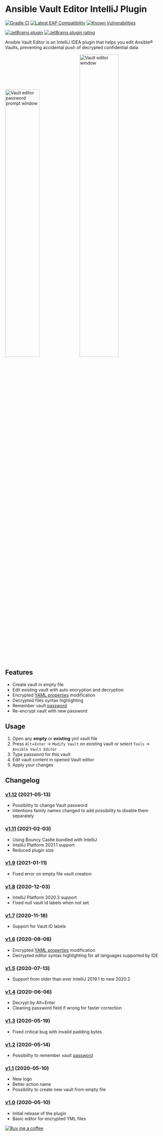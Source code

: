 # Ansible Vault Editor IntelliJ Plugin
[![Gradle CI](https://github.com/sadv1r/ansible-vault-editor-idea-plugin/workflows/Gradle%20CI/badge.svg?branch=master)](https://github.com/sadv1r/ansible-vault-editor-idea-plugin/actions?query=workflow%3A%22Gradle+CI%22)
[![Latest EAP Compatibility](https://github.com/sadv1r/ansible-vault-editor-idea-plugin/workflows/Latest%20EAP%20Compatibility/badge.svg?branch=master)](https://github.com/sadv1r/ansible-vault-editor-idea-plugin/actions?query=workflow%3A%22Latest+EAP+Compatibility%22)
[![Known Vulnerabilities](https://snyk.io/test/github/sadv1r/ansible-vault-editor-idea-plugin/badge.svg?targetFile=build.gradle)](https://snyk.io/test/github/sadv1r/ansible-vault-editor-idea-plugin?targetFile=build.gradle)

[![JetBrains plugin](https://img.shields.io/jetbrains/plugin/v/14278-ansible-vault-editor?label=version)](https://plugins.jetbrains.com/plugin/14278-ansible-vault-editor)
[![JetBrains plugin rating](https://img.shields.io/jetbrains/plugin/r/rating/14278-ansible-vault-editor)](https://plugins.jetbrains.com/plugin/14278-ansible-vault-editor/reviews)


Ansible Vault Editor is an IntelliJ IDEA plugin that helps you edit Ansible® Vaults, preventing accidental push of decrypted confidential data

<img src="https://img.sadv1r.ru/ansible-editor-idea-plugin-password-pompt.png" alt="Vault editor password prompt window" width="47%"/> <img src="https://img.sadv1r.ru/ansible-editor-idea-plugin-editor.png" alt="Vault editor window" width="50%"/>


Features
--------

* Create vault in empty file
* Edit existing vault with auto encryption and decryption
* Encrypted [YAML properties](https://docs.ansible.com/ansible/latest/user_guide/vault.html#encrypt-string-for-use-in-yaml) modification
* Decrypted files syntax highlighting
* Remember vault [password](https://www.jetbrains.com/help/idea/reference-ide-settings-password-safe.html)
* Re-encrypt vault with new password


Usage
-----

1. Open any **empty** or **existing** yml vault file
2. Press `Alt`+`Enter` -> `Modify Vault` on existing vault or select `Tools` -> `Ansible Vault Editor`
3. Type password for this vault
4. Edit vault content in opened Vault editor
5. Apply your changes


Changelog
---------

### [v1.12](https://github.com/sadv1r/ansible-vault-editor-idea-plugin/tree/v1.12) (2021-05-13)

* Possibility to change Vault password
* Intentions family names changed to add possibility to disable them separately

### [v1.11](https://github.com/sadv1r/ansible-vault-editor-idea-plugin/tree/v1.11) (2021-02-03)

* Using Bouncy Castle bundled with IntelliJ
* IntelliJ Platform 2021.1 support
* Reduced plugin size

### [v1.9](https://github.com/sadv1r/ansible-vault-editor-idea-plugin/tree/v1.9) (2021-01-11)

* Fixed error on empty file vault creation

### [v1.8](https://github.com/sadv1r/ansible-vault-editor-idea-plugin/tree/v1.8) (2020-12-03)

* IntelliJ Platform 2020.3 support
* Fixed null vault id labels when not set

### [v1.7](https://github.com/sadv1r/ansible-vault-editor-idea-plugin/tree/v1.7) (2020-11-18)

* Support for Vault ID labels

### [v1.6](https://github.com/sadv1r/ansible-vault-editor-idea-plugin/tree/v1.6) (2020-08-08)

* Encrypted [YAML properties](https://docs.ansible.com/ansible/latest/user_guide/vault.html#encrypt-string-for-use-in-yaml) modification
* Decrypted editor syntax highlighting for all languages supported by IDE

### [v1.5](https://github.com/sadv1r/ansible-vault-editor-idea-plugin/tree/v1.5) (2020-07-13)

* Support from older than ever IntelliJ 2019.1 to new 2020.2

### [v1.4](https://github.com/sadv1r/ansible-vault-editor-idea-plugin/tree/v1.4) (2020-06-06)

* Decrypt by Alt+Enter
* Cleaning password field if wrong for faster correction

### [v1.3](https://github.com/sadv1r/ansible-vault-editor-idea-plugin/tree/v1.3) (2020-05-19)

* Fixed critical bug with invalid padding bytes

### [v1.2](https://github.com/sadv1r/ansible-vault-editor-idea-plugin/tree/v1.2) (2020-05-14)

* Possibility to remember vault [password](https://www.jetbrains.com/help/idea/reference-ide-settings-password-safe.html)

### [v1.1](https://github.com/sadv1r/ansible-vault-editor-idea-plugin/tree/v1.1) (2020-05-10)

* New logo
* Better action name
* Possibility to create new vault from empty file

### [v1.0](https://github.com/sadv1r/ansible-vault-editor-idea-plugin/tree/v1.0) (2020-05-10)

* Initial release of the plugin
* Basic editor for encrypted YML files


[![Buy me a coffee](https://cdn.buymeacoffee.com/buttons/v2/default-green.png)](https://www.buymeacoffee.com/sadv1r)
